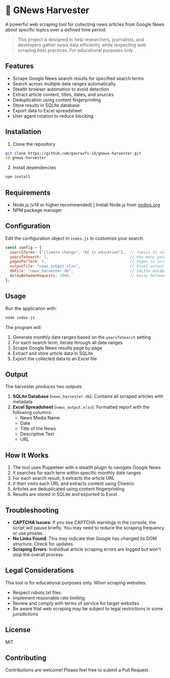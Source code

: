 # 📰 GNews Harvester

A powerful web scraping tool for collecting news articles from Google News about specific topics over a defined time period.

> This project is designed to help researchers, journalists, and developers gather news data efficiently while respecting web scraping best practices. For educational purposes only.

## Features

- Scrape Google News search results for specified search terms
- Search across multiple date ranges automatically
- Stealth browser automation to avoid detection
- Extract article content, titles, dates, and sources
- Deduplication using content fingerprinting
- Store results in SQLite database
- Export data to Excel spreadsheet
- User agent rotation to reduce blocking

## Installation

1. Clone the repository

```bash
git clone https://github.com/gauravfs-14/gnews-harvester.git
cd gnews-harvester
```

2. Install dependencies

```bash
npm install
```

## Requirements

- Node.js (v14 or higher recommended) |
    Install Node.js from [nodejs.org](https://nodejs.org/)
- NPM package manager

## Configuration

Edit the configuration object in `index.js` to customize your search:

```javascript
const config = {
  searchTerms: ["climate change", "AI in education"],  // Topics to search for
  yearsToSearch: 2,                                    // How many years back to search
  pagesPerTerm: 5,                                     // Pages to scrape per search term per date range
  outputFile: "news_output.xlsx",                      // Excel output filename
  dbFile: "news_harvester.db",                         // SQLite database filename
  delayBetweenRequests: 2000,                          // Delay between requests in milliseconds
};
```

## Usage

Run the application with:

```bash
node index.js
```

The program will:

1. Generate monthly date ranges based on the `yearsToSearch` setting
2. For each search term, iterate through all date ranges
3. Scrape Google News results page by page
4. Extract and store article data in SQLite
5. Export the collected data to an Excel file

## Output

The harvester produces two outputs:

1. **SQLite Database** (`news_harvester.db`): Contains all scraped articles with metadata
2. **Excel Spreadsheet** (`news_output.xlsx`): Formatted report with the following columns:
   - News Media Name
   - Date
   - Title of the News
   - Descriptive Text
   - URL

## How It Works

1. The tool uses Puppeteer with a stealth plugin to navigate Google News
2. It searches for each term within specific monthly date ranges
3. For each search result, it extracts the article URL
4. It then visits each URL and extracts content using Cheerio
5. Articles are deduplicated using content fingerprinting
6. Results are stored in SQLite and exported to Excel

## Troubleshooting

- **CAPTCHA Issues**: If you see CAPTCHA warnings in the console, the script will pause briefly. You may need to reduce the scraping frequency or use proxies.
- **No Links Found**: This may indicate that Google has changed its DOM structure. Check for updates.
- **Scraping Errors**: Individual article scraping errors are logged but won't stop the overall process.

## Legal Considerations

This tool is for educational purposes only. When scraping websites:

- Respect robots.txt files
- Implement reasonable rate limiting
- Review and comply with terms of service for target websites
- Be aware that web scraping may be subject to legal restrictions in some jurisdictions

## License

MIT

## Contributing

Contributions are welcome! Please feel free to submit a Pull Request.
